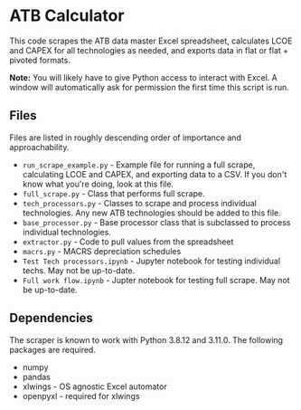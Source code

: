 # ATB Calculator
This code scrapes the ATB data master Excel spreadsheet, calculates LCOE and CAPEX
for all technologies as needed, and exports data in flat or flat + pivoted formats.

**Note:** You will likely have to give Python access to interact with Excel. A window will automatically ask for permission the first time this script is run.

## Files
Files are listed in roughly descending order of importance and approachability.

 - `run_scrape_example.py` - Example file for running a full scrape, calculating LCOE and CAPEX, and exporting data to a CSV. If you don't know what you're doing, look at this file.
 - `full_scrape.py` - Class that performs full scrape.
 - `tech_processors.py` - Classes to scrape and process individual technologies. Any new ATB technologies should be added to this file.
 - `base_processor.py` - Base processor class that is subclassed to process individual technologies.
 - `extractor.py` - Code to pull values from the spreadsheet
 - `macrs.py` - MACRS depreciation schedules
 - `Test Tech processors.ipynb` - Jupyter notebook for testing individual techs. May not be up-to-date.
 - `Full work flow.ipynb` - Jupter notebook for testing full scrape. May not be up-to-date.

## Dependencies
The scraper is known to work with Python 3.8.12 and 3.11.0. The following packages are required.

 - numpy
 - pandas
 - xlwings - OS agnostic Excel automator
 - openpyxl - required for xlwings
